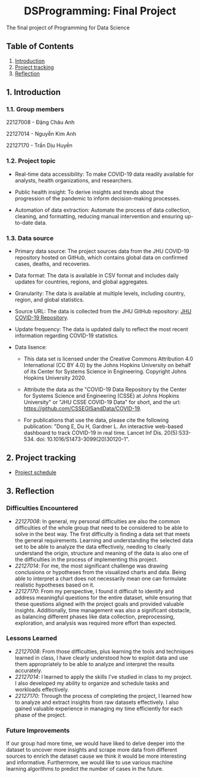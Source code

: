 #  <center>DSProgramming: Final Project
 The final project of Programming for Data Science

## Table of Contents
1. [Introduction](#introduction)
2. [Project tracking](#project-tracking)
3. [Reflection](#reflection)
## 1. Introduction
### 1.1. Group members
22127008 - Đặng Châu Anh

22127014 - Nguyễn Kim Anh

22127170 - Trần Dịu Huyền 
### 1.2. Project topic

- Real-time data accessibility: To make COVID-19 data readily available for analysts, health organizations, and researchers.

- Public health insight: To derive insights and trends about the progression of the pandemic to inform decision-making processes.

- Automation of data extraction: Automate the process of data collection, cleaning, and formatting, reducing manual intervention and ensuring up-to-date data.

### 1.3. Data source
- Primary data source: The project sources data from the JHU COVID-19 repository hosted on GitHub, which contains global data on confirmed cases, deaths, and recoveries.

- Data format: The data is available in CSV format and includes daily updates for countries, regions, and global aggregates.

- Granularity: The data is available at multiple levels, including country, region, and global statistics.

- Source URL: The data is collected from the JHU GitHub repository: [JHU COVID-19 Repository](https://github.com/CSSEGISandData/COVID-19).

- Update frequency: The data is updated daily to reflect the most recent information regarding COVID-19 statistics.

- Data lisence:
    - This data set is licensed under the Creative Commons Attribution 4.0 International (CC BY 4.0) by the Johns Hopkins University on behalf of its Center for Systems Science in Engineering. Copyright Johns Hopkins University 2020.
    
    - Attribute the data as the "COVID-19 Data Repository by the Center for Systems Science and Engineering (CSSE) at Johns Hopkins University" or "JHU CSSE COVID-19 Data" for short, and the url: https://github.com/CSSEGISandData/COVID-19.

    - For publications that use the data, please cite the following publication: "Dong E, Du H, Gardner L. An interactive web-based dashboard to track COVID-19 in real time. Lancet Inf Dis. 20(5):533-534. doi: 10.1016/S1473-3099(20)30120-1".
    
## 2. Project tracking
- [Project schedule](https://studenthcmusedu-my.sharepoint.com/:x:/g/personal/22127014_student_hcmus_edu_vn/EQEzxwFnUBBIl4JZh0xLgLUBauQP4tyUD438yicaLmRq4w?e=3zSby7)

## 3. Reflection
### **Difficulties Encountered**
- *22127008*: In general, my personal difficulties are also the common difficulties of the whole group that need to be considered to be able to solve in the best way. The first difficulty is finding a data set that meets the general requirements. Learning and understanding the selected data set to be able to analyze the data effectively, needing to clearly understand the origin, structure and meaning of the data is also one of the difficulties in the process of implementing this project.
- *22127014*: For me, the most significant challenge was drawing conclusions or hypotheses from the visualized charts and data. Being able to interpret a chart does not necessarily mean one can formulate realistic hypotheses based on it.
- *22127170*: From my perspective, I found it difficult to identify and address meaningful questions for the entire dataset, while ensuring that these questions aligned with the project goals and provided valuable insights. Additionally, time management was also a significant obstacle, as balancing different phases like data collection, preprocessing, exploration, and analysis was required more effort than expected.

### **Lessons Learned**
- *22127008*: From those difficulties, plus learning the tools and techniques learned in class, I have clearly understood how to exploit data and use them appropriately to be able to analyze and interpret the results accurately.
- *22127014*: I learned to apply the skills I've studied in class to my project. I also developed my ability to organize and schedule tasks and workloads effectively.
- *22127170*: Through the process of completing the project, I learned how to analyze and extract insights from raw datasets effectively. I also gained valuable experience in managing my time efficiently for each phase of the project.

### **Future Improvements**
If our group had more time, we would have liked to delve deeper into the dataset to uncover more insights and scrape more data from different sources to enrich the dataset cause we think it would be more interesting and informative. Furthermore, we would like to use various machine learning algorithms to predict the number of cases in the future.